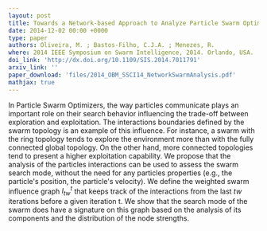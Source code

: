 ```yaml
---
layout: post
title: Towards a Network-based Approach to Analyze Particle Swarm Optimizers
date: 2014-12-02 00:00 +0000
type: paper
authors: Oliveira, M. ; Bastos-Filho, C.J.A. ; Menezes, R.
where: 2014 IEEE Symposium on Swarm Intelligence, 2014. Orlando, USA.
doi_link: 'http://dx.doi.org/10.1109/SIS.2014.7011791'
arxiv_link: ''
paper_download: 'files/2014_OBM_SSCI14_NetworkSwarmAnalysis.pdf'
mathjax: true
---
```

In Particle Swarm Optimizers, the way particles communicate plays an important role on their search behavior influencing the trade-off between exploration and exploitation. The interactions boundaries defined by the swarm topology is an example of this influence. For instance, a swarm with the ring topology tends to explore the environment more than with the fully connected global topology. On the other hand, more connected topologies tend to present a higher exploitation capability. We propose that the analysis of the particles interactions can be used to assess the swarm search mode, without the need for any particles properties (e.g., the particle's position, the particle's velocity). We define the weighted swarm influence graph $I^t_{tw}$ that keeps track of the interactions from the last $tw$ iterations before a given iteration t. We show that the search mode of the swarm does have a signature on this graph based on the analysis of its components and the distribution of the node strengths.
